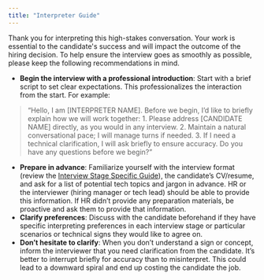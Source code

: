 ```yaml
---
title: "Interpreter Guide"
---
```

Thank you for interpreting this high-stakes conversation. Your work is essential to the candidate's success and will impact the outcome of the hiring decision. To help ensure the interview goes as smoothly as possible, please keep the following recommendations in mind.


- **Begin the interview with a professional introduction**: Start with a brief script to set clear expectations. This professionalizes the interaction from the start. For example:
> “Hello, I am [INTERPRETER NAME]. Before we begin, I’d like to briefly explain how we will work together: 1. Please address [CANDIDATE NAME] directly, as you would in any interview. 2. Maintain a natural conversational pace; I will manage turns if needed. 3. If I need a technical clarification, I will ask briefly to ensure accuracy. Do you have any questions before we begin?”
    </blockquote>

- **Prepare in advance**: Familiarize yourself with the interview format (review the [Interview Stage Specific Guide](interview-stage-specific-guide.md)), the candidate’s CV/resume, and ask for a list of potential tech topics and jargon in advance. HR or the interviewer (hiring manager or tech lead) should be able to provide this information. If HR didn’t provide any preparation materials, be proactive and ask them to provide that information.
- **Clarify preferences**: Discuss with the candidate beforehand if they have specific interpreting preferences in each interview stage or particular scenarios or technical signs they would like to agree on.
- **Don’t hesitate to clarify**:  When you don’t understand a sign or concept, inform the interviewer that you need clarification from the candidate. It’s better to interrupt briefly for accuracy than to misinterpret. This could lead to a downward spiral and end up costing the candidate the job.

